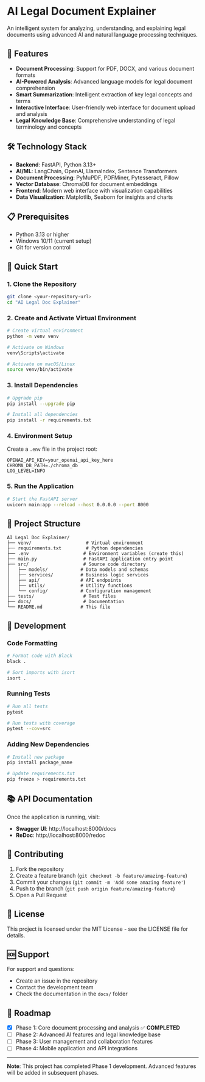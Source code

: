 # AI Legal Document Explainer

An intelligent system for analyzing, understanding, and explaining legal documents using advanced AI and natural language processing techniques.

## 🚀 Features

- **Document Processing**: Support for PDF, DOCX, and various document formats
- **AI-Powered Analysis**: Advanced language models for legal document comprehension
- **Smart Summarization**: Intelligent extraction of key legal concepts and terms
- **Interactive Interface**: User-friendly web interface for document upload and analysis
- **Legal Knowledge Base**: Comprehensive understanding of legal terminology and concepts

## 🛠️ Technology Stack

- **Backend**: FastAPI, Python 3.13+
- **AI/ML**: LangChain, OpenAI, LlamaIndex, Sentence Transformers
- **Document Processing**: PyMuPDF, PDFMiner, Pytesseract, Pillow
- **Vector Database**: ChromaDB for document embeddings
- **Frontend**: Modern web interface with visualization capabilities
- **Data Visualization**: Matplotlib, Seaborn for insights and charts

## 📋 Prerequisites

- Python 3.13 or higher
- Windows 10/11 (current setup)
- Git for version control

## 🚀 Quick Start

### 1. Clone the Repository
```bash
git clone <your-repository-url>
cd "AI Legal Doc Explainer"
```

### 2. Create and Activate Virtual Environment
```bash
# Create virtual environment
python -m venv venv

# Activate on Windows
venv\Scripts\activate

# Activate on macOS/Linux
source venv/bin/activate
```

### 3. Install Dependencies
```bash
# Upgrade pip
pip install --upgrade pip

# Install all dependencies
pip install -r requirements.txt
```

### 4. Environment Setup
Create a `.env` file in the project root:
```env
OPENAI_API_KEY=your_openai_api_key_here
CHROMA_DB_PATH=./chroma_db
LOG_LEVEL=INFO
```

### 5. Run the Application
```bash
# Start the FastAPI server
uvicorn main:app --reload --host 0.0.0.0 --port 8000
```

## 📁 Project Structure

```
AI Legal Doc Explainer/
├── venv/                    # Virtual environment
├── requirements.txt         # Python dependencies
├── .env                    # Environment variables (create this)
├── main.py                 # FastAPI application entry point
├── src/                    # Source code directory
│   ├── models/            # Data models and schemas
│   ├── services/          # Business logic services
│   ├── api/               # API endpoints
│   ├── utils/             # Utility functions
│   └── config/            # Configuration management
├── tests/                  # Test files
├── docs/                   # Documentation
└── README.md              # This file
```

## 🔧 Development

### Code Formatting
```bash
# Format code with Black
black .

# Sort imports with isort
isort .
```

### Running Tests
```bash
# Run all tests
pytest

# Run tests with coverage
pytest --cov=src
```

### Adding New Dependencies
```bash
# Install new package
pip install package_name

# Update requirements.txt
pip freeze > requirements.txt
```

## 📚 API Documentation

Once the application is running, visit:
- **Swagger UI**: http://localhost:8000/docs
- **ReDoc**: http://localhost:8000/redoc

## 🤝 Contributing

1. Fork the repository
2. Create a feature branch (`git checkout -b feature/amazing-feature`)
3. Commit your changes (`git commit -m 'Add some amazing feature'`)
4. Push to the branch (`git push origin feature/amazing-feature`)
5. Open a Pull Request

## 📄 License

This project is licensed under the MIT License - see the LICENSE file for details.

## 🆘 Support

For support and questions:
- Create an issue in the repository
- Contact the development team
- Check the documentation in the `docs/` folder

## 🔮 Roadmap

- [x] Phase 1: Core document processing and analysis ✅ **COMPLETED**
- [ ] Phase 2: Advanced AI features and legal knowledge base
- [ ] Phase 3: User management and collaboration features
- [ ] Phase 4: Mobile application and API integrations

---

**Note**: This project has completed Phase 1 development. Advanced features will be added in subsequent phases.
